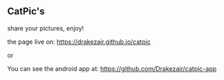 ## CatPic's

share your pictures, enjoy!

the page live on: https://drakezair.github.io/catpic

or

You can see the android app at: https://github.com/Drakezair/catpic-app
